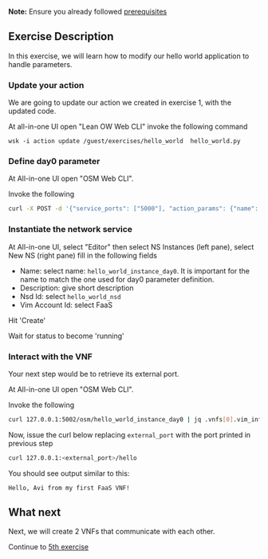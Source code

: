 **Note:** Ensure you already followed [prerequisites](../prerequisites.md)


## Exercise Description

In this exercise, we will learn how to modify our hello world application to handle parameters.



### Update your action

We are going to update our action we created in exercise 1, with the updated code.

At all-in-one UI open "Lean OW Web CLI" invoke the following command

```
wsk -i action update /guest/exercises/hello_world  hello_world.py
```



### Define day0 parameter

At All-in-one UI open "OSM Web CLI".

Invoke the following

```bash
curl -X POST -d '{"service_ports": ["5000"], "action_params": {"name": "Avi"}}' http://127.0.0.1:5002/conf/hello_world_instance_day0/hello_world_vnfd/1
```



### Instantiate the network service

At All-in-one UI, select "Editor" then select NS Instances (left pane), select New NS (right pane) fill in the following fields

* Name:           select name: `hello_world_instance_day0`. It is important for the name to match the one used for day0 parameter definition.
* Description:    give short description
* Nsd Id:         select `hello_world_nsd`
* Vim Account Id: select FaaS

Hit 'Create'

Wait for status to become 'running'



### Interact with the VNF

Your next step would be to retrieve its external port.

At All-in-one UI open "OSM Web CLI".

Invoke the following

```bash
curl 127.0.0.1:5002/osm/hello_world_instance_day0 | jq .vnfs[0].vim_info.service.service_ports.\"5000\"
```

Now, issue the curl below replacing `external_port` with the port printed in previous step

```bash
curl 127.0.0.1:<external_port>/hello
```

You should see output similar to this:

```
Hello, Avi from my first FaaS VNF!
```

## What next

Next, we will create 2 VNFs that communicate with each other.

Continue to [5th exercise](../exercise5)
